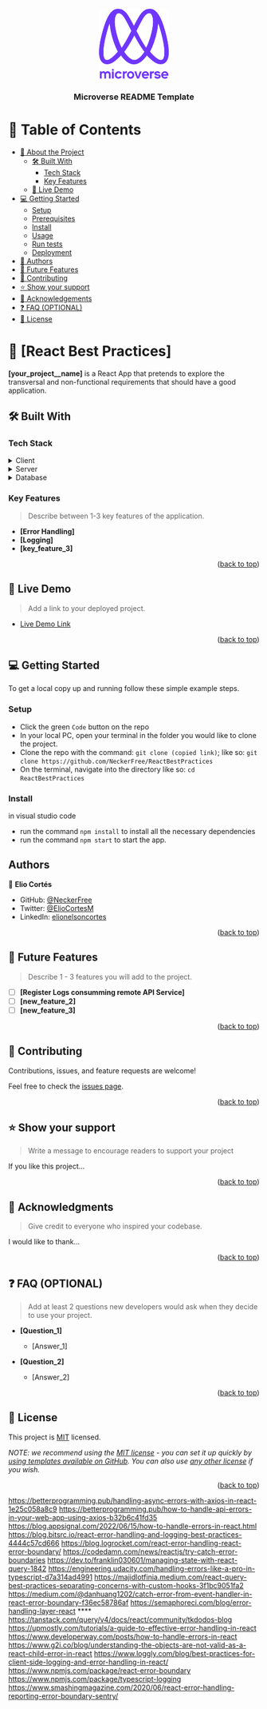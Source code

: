 <a name="readme-top"></a>

<div align="center">
  <!-- You are encouraged to replace this logo with your own! Otherwise you can also remove it. -->
  <img src="murple_logo.png" alt="logo" width="140"  height="auto" />
  <br/>

  <h3><b>Microverse README Template</b></h3>

</div>

<!-- TABLE OF CONTENTS -->

# 📗 Table of Contents

- [📖 About the Project](#about-project)
  - [🛠 Built With](#built-with)
    - [Tech Stack](#tech-stack)
    - [Key Features](#key-features)
  - [🚀 Live Demo](#live-demo)
- [💻 Getting Started](#getting-started)
  - [Setup](#setup)
  - [Prerequisites](#prerequisites)
  - [Install](#install)
  - [Usage](#usage)
  - [Run tests](#run-tests)
  - [Deployment](#deployment)
- [👥 Authors](#authors)
- [🔭 Future Features](#future-features)
- [🤝 Contributing](#contributing)
- [⭐️ Show your support](#support)
- [🙏 Acknowledgements](#acknowledgements)
- [❓ FAQ (OPTIONAL)](#faq)
- [📝 License](#license)

<!-- PROJECT DESCRIPTION -->

# 📖 [React Best Practices] <a name="about-project"></a>

**[your_project__name]** is a React App that pretends to explore the transversal and non-functional requirements that should have a good application.

## 🛠 Built With <a name="built-with"></a>

### Tech Stack <a name="tech-stack"></a>

<details>
  <summary>Client</summary>
  <ul>
    <li><a href="https://reactjs.org/">React.js</a></li>
  </ul>
</details>

<details>
  <summary>Server</summary>
  <ul>
    <li><a href="[https://expressjs.com/](https://learn.microsoft.com/en-us/aspnet/core/fundamentals/minimal-apis?view=aspnetcore-7.0)">.NET Minimal API</a></li>
  </ul>
</details>

<details>
<summary>Database</summary>
  <ul>
    <li><a href="https://www.mongodb.com/">MongoDB</a></li>
  </ul>
</details>

<!-- Features -->

### Key Features <a name="key-features"></a>

> Describe between 1-3 key features of the application.

- **[Error Handling]**
- **[Logging]**
- **[key_feature_3]**

<p align="right">(<a href="#readme-top">back to top</a>)</p>

<!-- LIVE DEMO -->

## 🚀 Live Demo <a name="live-demo"></a>

> Add a link to your deployed project.

- [Live Demo Link](https://google.com)

<p align="right">(<a href="#readme-top">back to top</a>)</p>

<!-- GETTING STARTED -->
## 💻 Getting Started <a name="getting-started"></a>

To get a local copy up and running follow these simple example steps.

### Setup
- Click the green `Code` button on the repo
- In your local PC, open your terminal in the folder you would like to clone the project.
- Clone the repo with the command: `git clone (copied link)`; like so: `git clone https://github.com/NeckerFree/ReactBestPractices`
- On the terminal, navigate into the directory like so: `cd ReactBestPractices`

### Install
in visual studio code
-  run the command `npm install` to install all the necessary dependencies
-  run the command `npm start` to start the app.

## Authors

👤 **Elio Cortés**

- GitHub: [@NeckerFree](https://github.com/NeckerFree)
- Twitter: [@ElioCortesM](https://twitter.com/ElioCortesM)
- LinkedIn: [elionelsoncortes](https://www.linkedin.com/in/elionelsoncortes/)

<p align="right">(<a href="#readme-top">back to top</a>)</p>

<!-- FUTURE FEATURES -->

## 🔭 Future Features <a name="future-features"></a>

> Describe 1 - 3 features you will add to the project.

- [ ] **[Register Logs consumming remote API Service]**
- [ ] **[new_feature_2]**
- [ ] **[new_feature_3]**

<p align="right">(<a href="#readme-top">back to top</a>)</p>

<!-- CONTRIBUTING -->

## 🤝 Contributing <a name="contributing"></a>

Contributions, issues, and feature requests are welcome!

Feel free to check the [issues page](../../issues/).

<p align="right">(<a href="#readme-top">back to top</a>)</p>

<!-- SUPPORT -->

## ⭐️ Show your support <a name="support"></a>

> Write a message to encourage readers to support your project

If you like this project...

<p align="right">(<a href="#readme-top">back to top</a>)</p>

<!-- ACKNOWLEDGEMENTS -->

## 🙏 Acknowledgments <a name="acknowledgements"></a>

> Give credit to everyone who inspired your codebase.

I would like to thank...

<p align="right">(<a href="#readme-top">back to top</a>)</p>

<!-- FAQ (optional) -->

## ❓ FAQ (OPTIONAL) <a name="faq"></a>

> Add at least 2 questions new developers would ask when they decide to use your project.

- **[Question_1]**

  - [Answer_1]

- **[Question_2]**

  - [Answer_2]

<p align="right">(<a href="#readme-top">back to top</a>)</p>

<!-- LICENSE -->

## 📝 License <a name="license"></a>

This project is [MIT](./LICENSE) licensed.

_NOTE: we recommend using the [MIT license](https://choosealicense.com/licenses/mit/) - you can set it up quickly by [using templates available on GitHub](https://docs.github.com/en/communities/setting-up-your-project-for-healthy-contributions/adding-a-license-to-a-repository). You can also use [any other license](https://choosealicense.com/licenses/) if you wish._

<p align="right">(<a href="#readme-top">back to top</a>)</p>



https://betterprogramming.pub/handling-async-errors-with-axios-in-react-1e25c058a8c9
https://betterprogramming.pub/how-to-handle-api-errors-in-your-web-app-using-axios-b32b6c41fd35
https://blog.appsignal.com/2022/06/15/how-to-handle-errors-in-react.html
https://blog.bitsrc.io/react-error-handling-and-logging-best-practices-4444c57cd666
https://blog.logrocket.com/react-error-handling-react-error-boundary/
https://codedamn.com/news/reactjs/try-catch-error-boundaries
https://dev.to/franklin030601/managing-state-with-react-query-1842
https://engineering.udacity.com/handling-errors-like-a-pro-in-typescript-d7a314ad4991
https://majidlotfinia.medium.com/react-query-best-practices-separating-concerns-with-custom-hooks-3f1bc9051fa2
https://medium.com/@danhuang1202/catch-error-from-event-handler-in-react-error-boundary-f36ec58786af
https://semaphoreci.com/blog/error-handling-layer-react
**** https://tanstack.com/query/v4/docs/react/community/tkdodos-blog
https://upmostly.com/tutorials/a-guide-to-effective-error-handling-in-react
https://www.developerway.com/posts/how-to-handle-errors-in-react
https://www.g2i.co/blog/understanding-the-objects-are-not-valid-as-a-react-child-error-in-react
https://www.loggly.com/blog/best-practices-for-client-side-logging-and-error-handling-in-react/
https://www.npmjs.com/package/react-error-boundary
https://www.npmjs.com/package/typescript-logging 
https://www.smashingmagazine.com/2020/06/react-error-handling-reporting-error-boundary-sentry/
